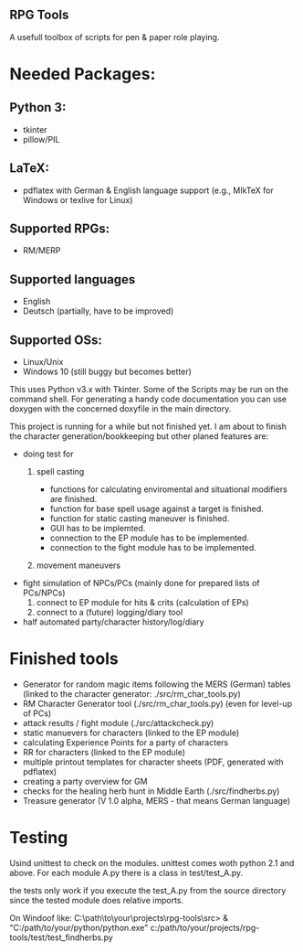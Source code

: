 RPG Tools
---------
A usefull toolbox of scripts for pen & paper role playing.

# Needed Packages:

## Python 3:
- tkinter
- pillow/PIL

## LaTeX:
- pdflatex with German & English language support (e.g., MIkTeX for Windows or texlive for Linux)

## Supported RPGs:
- RM/MERP

## Supported languages
- English
- Deutsch (partially, have to be improved)

## Supported OSs:
- Linux/Unix
- Windows 10 (still buggy but becomes better)


This uses Python v3.x with Tkinter. Some of the Scripts may be run on the command shell.
For generating a handy code documentation you can use doxygen with the concerned doxyfile in the main directory.

This project is running for a while but not finished yet. I am about to finish the character generation/bookkeeping but other planed features are:
- doing test for
  1. spell casting
     - functions for calculating enviromental and situational modifiers are finished.
     - function for base spell usage against a target is finished.
     - function for static casting maneuver is finished.
     - GUI has to be implemted.
     - connection to the EP module has to be implemented.
     - connection to the fight module has to be implemented.

  2. movement maneuvers
- fight simulation of NPCs/PCs (mainly done for prepared lists of PCs/NPCs)
  1. connect to EP module for hits & crits (calculation of EPs)
  2. connect to a (future) logging/diary tool
- half automated party/character history/log/diary


# Finished tools
- Generator for random magic items following the MERS (German) tables (linked to the character generator: ./src/rm_char_tools.py)
- RM Character Generator tool (./src/rm_char_tools.py) (even for level-up of PCs)
- attack results / fight module (./src/attackcheck.py)
- static manuevers for characters (linked to the EP module)
- calculating Experience Points for a party of characters
- RR for characters (linked to the EP module)
- multiple printout templates for character sheets (PDF, generated with pdflatex)
- creating a party overview for GM
- checks for the healing herb hunt in Middle Earth (./src/findherbs.py)
- Treasure generator (V 1.0 alpha, MERS - that means German language)


# Testing
Usind unittest to check on the modules. unittest comes woth python 2.1 and above.
For each module A.py there is a class in test/test_A.py.

the tests only work if you execute the test_A.py from the source directory since the tested module does relative imports.

On Windoof like:
C:\path\to\your\projects\rpg-tools\src> & "C:/path/to/your/python/python.exe" c:/path/to/your/projects/rpg-tools/test/test_findherbs.py
